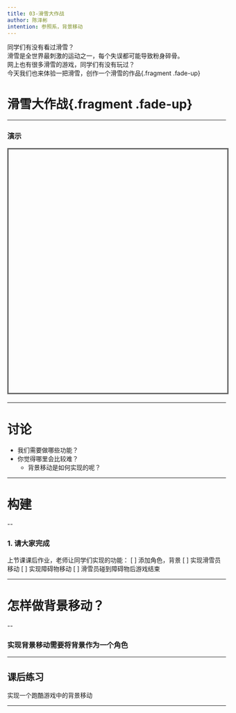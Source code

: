 ```yaml
---
title: 03-滑雪大作战
author: 陈泽彬
intention: 参照系，背景移动
---
```


同学们有没有看过滑雪？   
滑雪是全世界最刺激的运动之一，每个失误都可能导致粉身碎骨。  
网上也有很多滑雪的游戏，同学们有没有玩过？  
今天我们也来体验一把滑雪，创作一个滑雪的作品{.fragment .fade-up}
# 滑雪大作战{.fragment .fade-up}

---

### 演示

<iframe data-src="https://kada.163.com/project/4046768-2506047.htm" width="800" height="560" frameborder="0" marginwidth="0" marginheight="0" scrolling="yes" style="border:3px solid #666; margin-bottom:5px; max-width: 100%;" allowfullscreen=""></iframe>

---

# 讨论
- 我们需要做哪些功能？
- 你觉得哪里会比较难？
  - 背景移动是如何实现的呢？


---

# 构建

--

### 1. 请大家完成
 
 上节课课后作业，老师让同学们实现的功能：
[ ] 添加角色，背景
[ ] 实现滑雪员移动
[ ] 实现障碍物移动
[ ] 滑雪员碰到障碍物后游戏结束


---

# 怎样做背景移动？

--

### 实现背景移动需要将背景作为一个角色



---

## 课后练习

实现一个跑酷游戏中的背景移动

---
